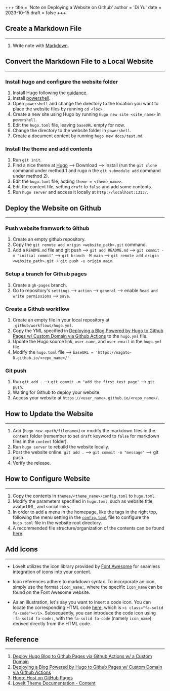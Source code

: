 +++
title = 'Note on Deploying a Website on Github'
author = 'Di Yu'
date = 2023-10-15
draft = false
+++

<!-- **Author:** Di Yu (email: yudi.0211@foxmail.com) -->

## Create a Markdown File
---
1. Write note with [Markdown](https://en.wikipedia.org/wiki/Markdown).

## Convert the Markdown File to a Local Website
---
### Install hugo and configure the website folder
1. Install Hugo following the [guidance](https://gohugo.io/installation/).
2. Install [powershell](https://learn.microsoft.com/en-us/powershell/scripting/install/installing-powershell-on-windows?view=powershell-7.3).
3. Open `powershell` and change the directory to the location you want to place the website files by running `cd <loc>`.
4. Create a new site using Hugo by running `hugo new site <site_name>` in `powershell`.
5. Edit the `hugo.toml` file, leaving `baseURL` empty for now.
6. Change the directory to the website folder in `powershell`.
7. Create a document content by running `hugo new docs/test.md`.

### Install the theme and add contents
1. Run `git init`.
2. Find a nice theme at [Hugo](https://themes.gohugo.io/) --> Download --> Install (run the `git clone` command under method 1 and rugo n the `git submodule add` command under method 2).
3. Edit the `hugo.toml` file, adding `theme = <theme_name>`.
4. Edit the content file, setting `draft` to `false` and add some contents.
5. Run `hugo server` and access it locally at `http://localhost:1313/`.

## Deploy the Website on Github
---
### Push website framwork to Github
1. Create an empty github repository.
2. Copy the `git remote add origin <website_path>.git` command.
3. Add a `README.md` file and git push --> `git add README.md` --> `git commit -m "initial commit"` --> `git branch -M main` --> `git remote add origin <website_path>.git` -> `git push -u origin main`.

### Setup a branch for Github pages
1. Create a `gh-pages` branch.
2. Go to repository's `settings` --> `action` --> `general` --> enable `Read and write permissions` --> `save`.

### Create a Github workflow
1. Create an empty file in your local repository at `.github/workflows/hugo.yml`.
2. Copy the YML specified in [Deploying a Blog Powered by Hugo to Github Pages w/ Custom Domain via Github Actions](https://theplaybook.dev/docs/deploy-hugo-to-github-pages/) to the `hugo.yml` file.
3. Update the Hugo source link, `user.name`, and `user.email` in the `hugo.yml` file.
4. Modify the `hugo.toml` file --> `baseURL = 'https://nagato-D.github.io/<repo_name>/'`.

### Git push
1. Run `git add .` --> `git commit -m "add the first test page"` --> `git push`.
2. Waiting for Github to deploy your website.
3. Access your website at `https://<user_name>.github.io/<repo_name>/`.

## How to Update the Website
---
1. Add (`hugo new <path/filename>`) or modify the markdown files in the `content` folder (remember to set `draft` keyword to `false` for markdown files in the `content` folder).
2. Run `hugo server` to rebuild the website locally.
3. Post the website online: `git add .` --> `git commit -m "message"` --> git push.
4. Verify the release.

## How to Configure Website
---
1. Copy the contents in `themes/<theme_name>/config.toml` to `hugo.toml`.
2. Modify the parameters specified in `hugo.toml`, such as website title, avatarURL, and social links.
3. In order to add a menu in the homepage, like the tags in the right top, following the menu setting in the [`config.toml`](https://github.com/dillonzq/LoveIt/blob/master/exampleSite/config.toml) file to configure the `hugo.toml` file in the website root directory.
4. A recommended file structure/organization of the contents can be found [here](https://github.com/dillonzq/LoveIt/tree/master/exampleSite).

## Add Icons
---
+ LoveIt utilizes the icon library provided by [Font Awesome](https://fontawesome.com/icons) for seamless integration of icons into your content.

+ Icon references adhere to markdown syntax. To incorporate an icon, simply use the format `:icon_name:`, where the specific `icon_name` can be found on the Font Awesome website.

+ As an illustration, let's say you want to insert a code icon. You can locate the corresponding HTML code [here](https://fontawesome.com/icons/code?f=classic&s=solid), which is `<i class="fa-solid fa-code"></i>`. Subsequently, you can introduce the code icon using `:fa-solid fa-code:`, with the `fa-solid fa-code` (namely `icon_name`) derived directly from the HTML code.

## Reference
---
1. [Deploy Hugo Blog to Github Pages via Github Actions w/ a Custom Domain](https://www.youtube.com/watch?v=_QSr2_pxIJs)
2. [Deploying a Blog Powered by Hugo to Github Pages w/ Custom Domain via Github Actions](https://theplaybook.dev/docs/deploy-hugo-to-github-pages/)
3. [Hugo: Host on GitHub Pages](https://gohugo.io/hosting-and-deployment/hosting-on-github/)
4. [LoveIt Theme Documentation - Content
](https://hugoloveit.com/theme-documentation-content/#fontawesome)